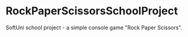 # RockPaperScissorsSchoolProject
SoftUni school project - a simple console game "Rock Paper Scissors".

